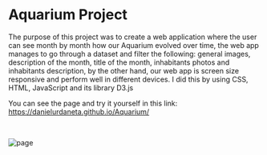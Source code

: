 # Aquarium Project

The purpose of this project was to create a web application where the user can see month by month how our Aquarium evolved over time, the web app manages to go through a dataset and filter the following: general images, description of the month, title of the month, inhabitants photos and inhabitants description, by the other hand, our web app is screen size responsive and perform well in different devices. I did this by using CSS, HTML, JavaScript and its library D3.js

You can see the page and try it yourself in this link: https://danielurdaneta.github.io/Aquarium/

<br>



![page](https://user-images.githubusercontent.com/81272629/130884411-addaa871-9a29-4cec-bd81-dcf7c15ad477.png)











